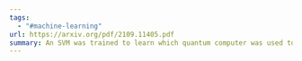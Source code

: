 ```yaml
---
tags:
  - "#machine-learning"
url: https://arxiv.org/pdf/2109.11405.pdf
summary: An SVM was trained to learn which quantum computer was used to run a circuit. This is possible due to biased noise present in distinct machines
---
```

